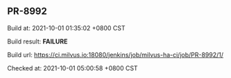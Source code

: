 <h2><a name="pr-8992" class="anchor" href="#pr-8992" rel="nofollow" aria-hidden="true"><span class="octicon octicon-link"></span></a>PR-8992</h2>

<p>Build at: 2021-10-01 01:35:02 +0800 CST</p>

<p>Build result: <strong>FAILURE</strong></p>

<p>Build url: <a href="https://ci.milvus.io:18080/jenkins/job/milvus-ha-ci/job/PR-8992/1/" rel="nofollow">https://ci.milvus.io:18080/jenkins/job/milvus-ha-ci/job/PR-8992/1/</a></p>

<p>Checked at: 2021-10-01 05:00:58 +0800 CST</p>
